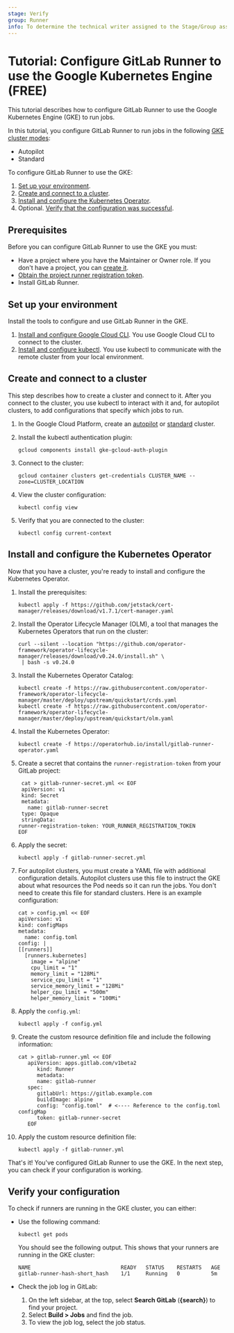 ```yaml
---
stage: Verify
group: Runner
info: To determine the technical writer assigned to the Stage/Group associated with this page, see https://about.gitlab.com/handbook/product/ux/technical-writing/#assignments
---
```


# Tutorial: Configure GitLab Runner to use the Google Kubernetes Engine **(FREE)**

This tutorial describes how to configure GitLab Runner to use the Google Kubernetes Engine (GKE)
to run jobs.

In this tutorial, you configure GitLab Runner to run jobs in the following [GKE cluster modes](https://cloud.google.com/kubernetes-engine/docs/concepts/types-of-clusters):

- Autopilot
- Standard

To configure GitLab Runner to use the GKE:

1. [Set up your environment](#set-up-your-environment).
1. [Create and connect to a cluster](#create-and-connect-to-a-cluster).
1. [Install and configure the Kubernetes Operator](#install-and-configure-the-kubernetes-operator).
1. Optional. [Verify that the configuration was successful](#verify-your-configuration).

## Prerequisites

Before you can configure GitLab Runner to use the GKE you must:

- Have a project where you have the Maintainer or Owner role. If you don't have a project, you can [create it](../../user/project/index.md).
- [Obtain the project runner registration token](../../ci/runners/runners_scope.md#create-a-project-runner-with-a-registration-token-deprecated).
- Install GitLab Runner.

## Set up your environment

Install the tools to configure and use GitLab Runner in the GKE.

1. [Install and configure Google Cloud CLI](https://cloud.google.com/sdk/docs/install). You use Google Cloud CLI to connect to the cluster.
1. [Install and configure kubectl](https://kubernetes.io/docs/tasks/tools/). You use kubectl to communicate with the remote cluster from your local environment.

## Create and connect to a cluster

This step describes how to create a cluster and connect to it. After you connect to the cluster, you use kubectl to interact with it
and, for autopilot clusters, to add configurations that specify which jobs to run.

1. In the Google Cloud Platform, create an [autopilot](https://cloud.google.com/kubernetes-engine/docs/how-to/creating-an-autopilot-cluster) or [standard](https://cloud.google.com/kubernetes-engine/docs/how-to/creating-a-zonal-cluster) cluster.

1. Install the kubectl authentication plugin:

   ```shell
   gcloud components install gke-gcloud-auth-plugin
   ```

1. Connect to the cluster:

   ```shell
   gcloud container clusters get-credentials CLUSTER_NAME --zone=CLUSTER_LOCATION
   ```

1. View the cluster configuration:

   ```shell
   kubectl config view
   ```

1. Verify that you are connected to the cluster:

   ```shell
   kubectl config current-context
   ```

## Install and configure the Kubernetes Operator

Now that you have a cluster, you're ready to install and configure the Kubernetes Operator.

1. Install the prerequisites:

   ```shell
   kubectl apply -f https://github.com/jetstack/cert-manager/releases/download/v1.7.1/cert-manager.yaml
   ```

1. Install the Operator Lifecycle Manager (OLM), a tool that manages the Kubernetes Operators that
   run on the cluster:

   <!-- markdownlint-disable -->

   ```shell
   curl --silent --location "https://github.com/operator-framework/operator-lifecycle-manager/releases/download/v0.24.0/install.sh" \
    | bash -s v0.24.0
   ```

   <!-- markdownlint-enable -->

1. Install the Kubernetes Operator Catalog:

   ```shell
   kubectl create -f https://raw.githubusercontent.com/operator-framework/operator-lifecycle-manager/master/deploy/upstream/quickstart/crds.yaml
   kubectl create -f https://raw.githubusercontent.com/operator-framework/operator-lifecycle-manager/master/deploy/upstream/quickstart/olm.yaml
   ```

1. Install the Kubernetes Operator:

   ```shell
   kubectl create -f https://operatorhub.io/install/gitlab-runner-operator.yaml
   ```

1. Create a secret that contains the `runner-registration-token` from your
   GitLab project:

   ```shell
    cat > gitlab-runner-secret.yml << EOF
    apiVersion: v1
    kind: Secret
    metadata:
      name: gitlab-runner-secret
    type: Opaque
    stringData:
   runner-registration-token: YOUR_RUNNER_REGISTRATION_TOKEN
   EOF
   ```

1. Apply the secret:

   ```shell
   kubectl apply -f gitlab-runner-secret.yml
   ```

1. For autopilot clusters, you must create a YAML file with additional
   configuration details. Autopilot clusters use this file to instruct the
   GKE about what resources the Pod needs so it can run the jobs. You don't
   need to create this file for standard clusters. Here is an example configuration:

   ```shell
   cat > config.yml << EOF
   apiVersion: v1
   kind: configMaps
   metadata:
     name: config.toml
   config: |
   [[runners]]
     [runners.kubernetes]
       image = "alpine"
       cpu_limit = "1"
       memory_limit = "128Mi"
       service_cpu_limit = "1"
       service_memory_limit = "128Mi"
       helper_cpu_limit = "500m"
       helper_memory_limit = "100Mi"
   ```

1. Apply the `config.yml`:

   ```shell
   kubectl apply -f config.yml
   ```

1. Create the custom resource definition file and include the following information:

   ```shell
   cat > gitlab-runner.yml << EOF
      apiVersion: apps.gitlab.com/v1beta2
         kind: Runner
         metadata:
         name: gitlab-runner
      spec:
         gitlabUrl: https://gitlab.example.com
         buildImage: alpine
         config: "config.toml"  # <---- Reference to the config.toml configMap
         token: gitlab-runner-secret
      EOF
   ```

1. Apply the custom resource definition file:

   ```shell
   kubectl apply -f gitlab-runner.yml
   ```

That's it! You've configured GitLab Runner to use the GKE.
In the next step, you can check if your configuration is working.

## Verify your configuration

To check if runners are running in the GKE cluster, you can either:

- Use the following command:

  ```shell
  kubectl get pods
  ```

  You should see the following output. This shows that your runners
  are running in the GKE cluster:

  ```plaintext
  NAME                             READY   STATUS    RESTARTS   AGE
  gitlab-runner-hash-short_hash    1/1     Running   0          5m
  ```

- Check the job log in GitLab:
  1. On the left sidebar, at the top, select **Search GitLab** (**{search}**)
     to find your project.
  1. Select **Build > Jobs** and find the job.
  1. To view the job log, select the job status.
